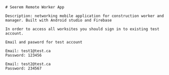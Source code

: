     # Seerem Remote Worker App

    Description: networking mobile application for construction worker and manager. Built with Android studio and Firebase
    
    In order to access all worksites you should sign in to existing test account.

    Email and pasword for test account

    Email: test1@test.ca
    Password: 123456

    Email: test2@test.ca
    Password: 234567
